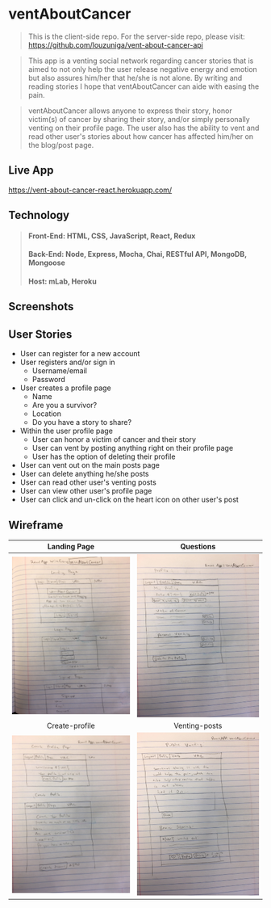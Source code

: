 # ventAboutCancer

> This is the client-side repo. For the server-side repo, please visit: https://github.com/louzuniga/vent-about-cancer-api

> This app is a venting social network regarding cancer stories that is aimed to not only help the user release negative energy and emotion but also assures him/her that he/she is not alone. By writing and reading stories I hope that ventAboutCancer can aide with easing the pain.

> ventAboutCancer allows anyone to express their story, honor victim(s) of cancer by sharing their story, and/or simply personally venting on their profile page. The user also has the ability to vent and read other user's stories about how cancer has affected him/her on the blog/post page.

## Live App

https://vent-about-cancer-react.herokuapp.com/

## Technology

> #### **Front-End:** HTML, CSS, JavaScript, React, Redux
>
> #### **Back-End:** Node, Express, Mocha, Chai, RESTful API, MongoDB, Mongoose
>
> #### **Host:** mLab, Heroku

## Screenshots

<!-- Landing-Page
![Landing-Page](/.../...)
Login | Sign-up
:-------------------------:|:-------------------------:
![Login](/.../...) | ![Sign-up](/.../...)
Profile | Create-Profile
![Profile](/.../...) | ![Create-Profile](/.../...)
Venting-posts |
![Venting-posts](/.../...) -->

## User Stories

- User can register for a new account
- User registers and/or sign in
  - Username/email
  - Password
- User creates a profile page
  - Name
  - Are you a survivor?
  - Location
  - Do you have a story to share?
- Within the user profile page
  - User can honor a victim of cancer and their story
  - User can vent by posting anything right on their profile page
  - User has the option of deleting their profile
- User can vent out on the main posts page
- User can delete anything he/she posts
- User can read other user's venting posts
- User can view other user's profile page
- User can click and un-click on the heart icon on other user's post

## Wireframe

|                   Landing Page                   |                   Questions                    |
| :----------------------------------------------: | :--------------------------------------------: |
|       ![Landing-Page](/readmeIMG/main.JPG)       |       ![Profile](/readmeIMG/profile.JPG)       |
|                  Create-profile                  |                 Venting-posts                  |
| ![Create-Profile](/readmeIMG/create-profile.JPG) | ![Venting-posts](/readmeIMG/venting-posts.JPG) |
